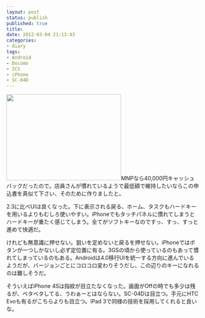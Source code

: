 ```yaml
---
layout: post
status: publish
published: true
title: 
date: 2012-03-04 21:13:43
categories:
- diary
tags:
- Android
- Docomo
- ICS
- iPhone
- SC-04D
---
```

<a href="http://www.i4d.jp/blog/2012/03/sc-04d/2012-03-03-19-53-05/" rel="attachment wp-att-755"><img class="aligncenter size-medium wp-image-755" title="2012-03-03 19.53.05" src="http://www.i4d.jp/blog/wp-content/uploads/2012/03/2012-03-03-19.53.05-300x225.jpg" alt="" width="300" height="225" /></a>MNPなら40,000円キャッシュバックだったので。店員さんが慣れているようで最低額で維持したいならこの申込書を真似て下さい、そのために作りましたと。

2.3に比べUIは良くなった。下に表示される戻る、ホーム、タスクもハードキーを用いるよりもむしろ使いやすい。iPhoneでもタッチパネルに慣れてしまうとハードキーが重たく感じてしまう。全てがソフトキーなのですっ、すっ、すっと進めて快適だ。

けれども無意識に押せない。狙いを定めないと戻るを押せない。iPhoneではボタンが一つしかないし必ず定位置に有る。3GSの頃から使っているのもあって慣れてしまっているのもある。Androidは4.0移行UIを統一する方向に進んでいるようだが、バージョンごとにコロコロ変わりそうだし、この辺りのキーになれるのは難しそうだ。

そういえばiPhone 4Sは指紋が目立たなくなった。画面がOffの時でも多少は残るが、ベタベタしてる、うわぁーとはならない。SC-04Dは目立つ。手元にHTC Evoも有るがこちらよりも目立つ。iPad 3で同様の技術を採用してくれると良いな。

&nbsp;
